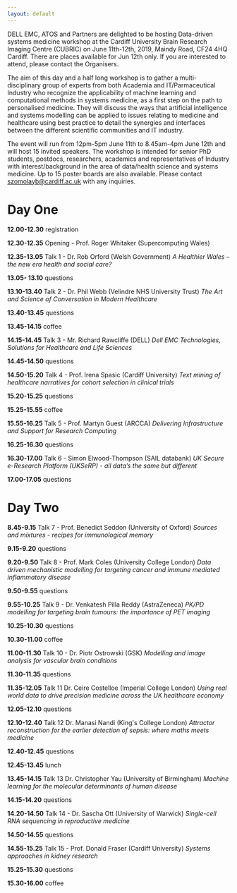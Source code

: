 ```yaml
---
layout: default
---
```


DELL EMC, ATOS and Partners are delighted to be hosting Data-driven systems medicine workshop at the Cardiff University Brain Research Imaging Centre (CUBRIC) on June 11th-12th, 2019, Maindy Road, CF24 4HQ Cardiff. There are places available for Jun 12th only. If you are interested to attend, please contact the Organisers.


The aim of this day and a half long workshop is to gather a multi-disciplinary group of experts from both Academia and IT/Parmaceutical Industry who recognize the applicability of machine learning and computational methods in systems medicine, as a first step on the path to personalised medicine. They will discuss the ways that artificial intelligence and systems modelling can be applied to issues relating to medicine and healthcare using best practice to detail the synergies and interfaces between the different scientific communities and IT industry.


The event will run from 12pm-5pm June 11th to 8.45am-4pm June 12th and will host 15 invited speakers. The workshop is intended for senior PhD students, postdocs, researchers, academics and representatives of Industry with interest/background in the area of data/health science and systems medicine. Up to 15 poster boards are also available. Please contact szomolayb@cardiff.ac.uk with any inquiries.

<h1>Day One</h1>

**12.00-12.30** registration

**12.30-12.35** Opening - Prof. Roger Whitaker (Supercomputing Wales)

**12.35-13.05** Talk 1 - Dr. Rob Orford (Welsh Government)
_A Healthier Wales – the new era health and social care?_

**13.05- 13.10** questions

**13.10-13.40** Talk 2 - Dr. Phil Webb (Velindre NHS University Trust)
_The Art and Science of Conversation in Modern Healthcare_

**13.40-13.45** questions

**13.45-14.15** coffee

**14.15-14.45** Talk 3 - Mr. Richard Rawcliffe (DELL)
_Dell EMC Technologies, Solutions for Healthcare and Life Sciences_

**14.45-14.50** questions

**14.50-15.20** Talk 4 - Prof. Irena Spasic (Cardiff University)
_Text mining of healthcare narratives for cohort selection in clinical trials_

**15.20-15.25** questions

**15.25-15.55** coffee

**15.55-16.25** Talk 5 - Prof. Martyn Guest (ARCCA)
_Delivering Infrastructure and Support for Research Computing_

**16.25-16.30** questions

**16.30-17.00** Talk 6 - Simon Elwood-Thompson (SAIL databank)
_UK Secure e-Research Platform (UKSeRP) - all data’s the same but different_

**17.00-17.05** questions

<h1>Day Two</h1>

**8.45-9.15** Talk 7 - Prof. Benedict Seddon (University of Oxford)
_Sources and mixtures - recipes for immunological memory_

**9.15-9.20** questions

**9.20-9.50** Talk 8 - Prof. Mark Coles (University College London)
_Data driven mechanistic modelling for targeting cancer and immune mediated inflammatory disease_

**9.50-9.55** questions

**9.55-10.25** Talk 9 - Dr. Venkatesh Pilla Reddy (AstraZeneca)
_PK/PD modelling for targeting brain tumours: the importance of PET imaging_

**10.25-10.30** questions

**10.30-11.00** coffee

**11.00-11.30** Talk 10 - Dr. Piotr Ostrowski (GSK)
_Modelling and image analysis for vascular brain conditions_

**11.30-11.35** questions

**11.35-12.05** Talk 11 Dr. Ceire Costelloe (Imperial College London)
_Using real world data to drive precision medicine across the UK healthcare economy_

**12.05-12.10** questions

**12.10-12.40** Talk 12 Dr. Manasi Nandi (King's College London)
_Attractor reconstruction for the earlier detection of sepsis: where maths meets medicine_

**12.40-12.45** questions

**12.45-13.45** lunch

**13.45-14.15** Talk 13 Dr. Christopher Yau (University of Birmingham)
_Machine learning for the molecular determinants of human disease_

**14.15-14.20** questions

**14.20-14.50** Talk 14 - Dr. Sascha Ott (University of Warwick)
_Single-cell RNA sequencing in reproductive medicine_

**14.50-14.55** questions

**14.55-15.25** Talk 15 - Prof. Donald Fraser (Cardiff University)
_Systems approaches in kidney research_

**15.25-15.30** questions

**15.30-16.00** coffee


